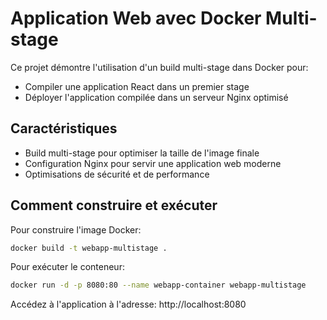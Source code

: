 # Application Web avec Docker Multi-stage

Ce projet démontre l'utilisation d'un build multi-stage dans Docker pour:
- Compiler une application React dans un premier stage
- Déployer l'application compilée dans un serveur Nginx optimisé

## Caractéristiques

- Build multi-stage pour optimiser la taille de l'image finale
- Configuration Nginx pour servir une application web moderne
- Optimisations de sécurité et de performance

## Comment construire et exécuter

Pour construire l'image Docker:

```bash
docker build -t webapp-multistage .
```

Pour exécuter le conteneur:

```bash
docker run -d -p 8080:80 --name webapp-container webapp-multistage
```

Accédez à l'application à l'adresse: http://localhost:8080 